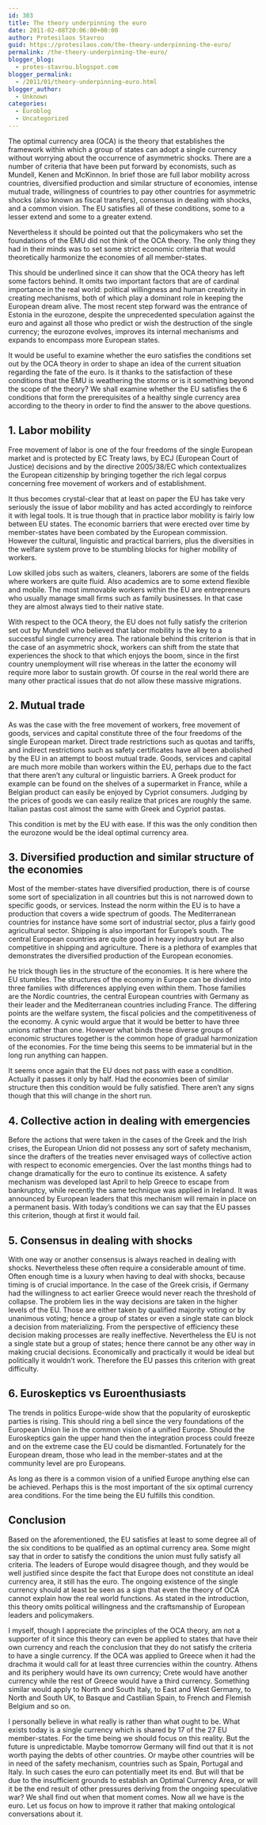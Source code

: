 ```yaml
---
id: 303
title: The theory underpinning the euro
date: 2011-02-08T20:06:00+00:00
author: Protesilaos Stavrou
guid: https://protesilaos.com/the-theory-underpinning-the-euro/
permalink: /the-theory-underpinning-the-euro/
blogger_blog:
  - protes-stavrou.blogspot.com
blogger_permalink:
  - /2011/01/theory-underpinning-euro.html
blogger_author:
  - Unknown
categories:
  - Euroblog
  - Uncategorized
---
```

The optimal currency area (OCA) is the theory that establishes the framework within which a group of states can adopt a single currency without worrying about the occurrence of asymmetric shocks. There are a number of criteria that have been put forward by economists, such as Mundell, Kenen and McKinnon. In brief those are full labor mobility across countries, diversified production and similar structure of economies, intense mutual trade, willingness of countries to pay other countries for asymmetric shocks (also known as fiscal transfers), consensus in dealing with shocks, and a common vision. The EU satisfies all of these conditions, some to a lesser extend and some to a greater extend.

Nevertheless it should be pointed out that the policymakers who set the foundations of the EMU did not think of the OCA theory. The only thing they had in their minds was to set some strict economic criteria that would theoretically harmonize the economies of all member-states.

This should be underlined since it can show that the OCA theory has left some factors behind. It omits two important factors that are of cardinal importance in the real world: political willingness and human creativity in creating mechanisms, both of which play a dominant role in keeping the European dream alive. The most recent step forward was the entrance of Estonia in the eurozone, despite the unprecedented speculation against the euro and against all those who predict or wish the destruction of the single currency; the eurozone evolves, improves its internal mechanisms and expands to encompass more European states.

It would be useful to examine whether the euro satisfies the conditions set out by the OCA theory in order to shape an idea of the current situation regarding the fate of the euro. Is it thanks to the satisfaction of these conditions that the EMU is weathering the storms or is it something beyond the scope of the theory? We shall examine whether the EU satisfies the 6 conditions that form the prerequisites of a healthy single currency area according to the theory in order to find the answer to the above questions.

## 1. Labor mobility

Free movement of labor is one of the four freedoms of the single European market and is protected by EC Treaty laws, by ECJ (European Court of Justice) decisions and by the directive 2005/38/EC which contextualizes the European citizenship by bringing together the rich legal corpus concerning free movement of workers and of establishment.

It thus becomes crystal-clear that at least on paper the EU has take very seriously the issue of labor mobility and has acted accordingly to reinforce it with legal tools. It is true though that in practice labor mobility is fairly low between EU states. The economic barriers that were erected over time by member-states have been combated by the European commission. However the cultural, linguistic and practical barriers, plus the diversities in the welfare system prove to be stumbling blocks for higher mobility of workers.

Low skilled jobs such as waiters, cleaners, laborers are some of the fields where workers are quite fluid. Also academics are to some extend flexible and mobile. The most immovable workers within the EU are entrepreneurs who usually manage small firms such as family businesses. In that case they are almost always tied to their native state.

With respect to the OCA theory, the EU does not fully satisfy the criterion set out by Mundell who believed that labor mobility is the key to a successful single currency area. The rationale behind this criterion is that in the case of an asymmetric shock, workers can shift from the state that experiences the shock to that which enjoys the boom, since in the first country unemployment will rise whereas in the latter the economy will require more labor to sustain growth. Of course in the real world there are many other practical issues that do not allow these massive migrations.

## 2. Mutual trade

As was the case with the free movement of workers, free movement of goods, services and capital constitute three of the four freedoms of the single European market. Direct trade restrictions such as quotas and tariffs, and indirect restrictions such as safety certificates have all been abolished by the EU in an attempt to boost mutual trade. Goods, services and capital are much more mobile than workers within the EU, perhaps due to the fact that there aren’t any cultural or linguistic barriers. A Greek product for example can be found on the shelves of a supermarket in France, while a Belgian product can easily be enjoyed by Cypriot consumers. Judging by the prices of goods we can easily realize that prices are roughly the same. Italian pastas cost almost the same with Greek and Cypriot pastas.

This condition is met by the EU with ease. If this was the only condition then the eurozone would be the ideal optimal currency area.

## 3. Diversified production and similar structure of the economies

Most of the member-states have diversified production, there is of course some sort of specialization in all countries but this is not narrowed down to specific goods, or services. Instead the norm within the EU is to have a production that covers a wide spectrum of goods. The Mediterranean countries for instance have some sort of industrial sector, plus a fairly good agricultural sector. Shipping is also important for Europe’s south. The central European countries are quite good in heavy industry but are also competitive in shipping and agriculture. There is a plethora of examples that demonstrates the diversified production of the European economies.

he trick though lies in the structure of the economies. It is here where the EU stumbles. The structures of the economy in Europe can be divided into three families with differences applying even within them. Those families are the Nordic countries, the central European countries with Germany as their leader and the Mediterranean countries including France. The differing points are the welfare system, the fiscal policies and the competitiveness of the economy. A cynic would argue that it would be better to have three unions rather than one. However what binds these diverse groups of economic structures together is the common hope of gradual harmonization of the economies. For the time being this seems to be immaterial but in the long run anything can happen.

It seems once again that the EU does not pass with ease a condition. Actually it passes it only by half. Had the economies been of similar structure then this condition would be fully satisfied. There aren’t any signs though that this will change in the short run.

## 4. Collective action in dealing with emergencies

Before the actions that were taken in the cases of the Greek and the Irish crises, the European Union did not possess any sort of safety mechanism, since the drafters of the treaties never envisaged ways of collective action with respect to economic emergencies. Over the last months things had to change dramatically for the euro to continue its existence. A safety mechanism was developed last April to help Greece to escape from bankruptcy, while recently the same technique was applied in Ireland. It was announced by European leaders that this mechanism will remain in place on a permanent basis. With today’s conditions we can say that the EU passes this criterion, though at first it would fail.

## 5. Consensus in dealing with shocks

With one way or another consensus is always reached in dealing with shocks. Nevertheless these often require a considerable amount of time. Often enough time is a luxury when having to deal with shocks, because timing is of crucial importance. In the case of the Greek crisis, if Germany had the willingness to act earlier Greece would never reach the threshold of collapse. The problem lies in the way decisions are taken in the higher levels of the EU. Those are either taken by qualified majority voting or by unanimous voting; hence a group of states or even a single state can block a decision from materializing. From the perspective of efficiency these decision making processes are really ineffective. Nevertheless the EU is not a single state but a group of states; hence there cannot be any other way in making crucial decisions. Economically and practically it would be ideal but politically it wouldn’t work. Therefore the EU passes this criterion with great difficulty.

## 6. Euroskeptics vs Euroenthusiasts

The trends in politics Europe-wide show that the popularity of euroskeptic parties is rising. This should ring a bell since the very foundations of the European Union lie in the common vision of a unified Europe. Should the Euroskeptics gain the upper hand then the integration process could freeze and on the extreme case the EU could be dismantled. Fortunately for the European dream, those who lead in the member-states and at the community level are pro Europeans.

As long as there is a common vision of a unified Europe anything else can be achieved. Perhaps this is the most important of the six optimal currency area conditions. For the time being the EU fulfills this condition.

## Conclusion

Based on the aforementioned, the EU satisfies at least to some degree all of the six conditions to be qualified as an optimal currency area. Some might say that in order to satisfy the conditions the union must fully satisfy all criteria. The leaders of Europe would disagree though, and they would be well justified since despite the fact that Europe does not constitute an ideal currency area, it still has the euro. The ongoing existence of the single currency should at least be seen as a sign that even the theory of OCA cannot explain how the real world functions. As stated in the introduction, this theory omits political willingness and the craftsmanship of European leaders and policymakers.

I myself, though I appreciate the principles of the OCA theory, am not a supporter of it since this theory can even be applied to states that have their own currency and reach the conclusion that they do not satisfy the criteria to have a single currency. If the OCA was applied to Greece when it had the drachma it would call for at least three currencies within the country. Athens and its periphery would have its own currency; Crete would have another currency while the rest of Greece would have a third currency. Something similar would apply to North and South Italy, to East and West Germany, to North and South UK, to Basque and Castilian Spain, to French and Flemish Belgium and so on.

I personally believe in what really is rather than what ought to be. What exists today is a single currency which is shared by 17 of the 27 EU member-states. For the time being we should focus on this reality. But the future is unpredictable. Maybe tomorrow Germany will find out that it is not worth paying the debts of other countries. Or maybe other countries will be in need of the safety mechanism, countries such as Spain, Portugal and Italy. In such cases the euro can potentially meet its end. But will that be due to the insufficient grounds to establish an Optimal Currency Area, or will it be the end result of other pressures deriving from the ongoing speculative war? We shall find out when that moment comes. Now all we have is the euro. Let us focus on how to improve it rather that making ontological conversations about it.

